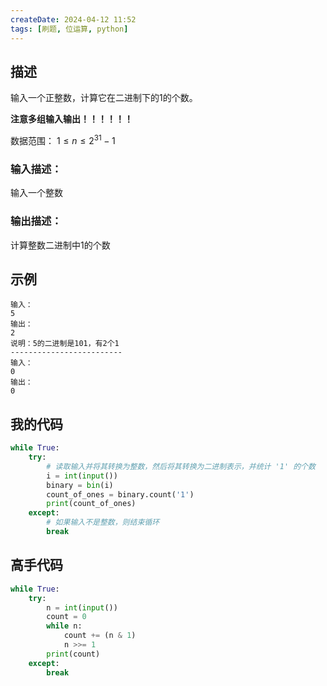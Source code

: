 ```yaml
---
createDate: 2024-04-12 11:52
tags: [刷题, 位运算, python]
---
```

## 描述

输入一个正整数，计算它在二进制下的1的个数。

**注意多组输入输出！！！！！！**  

数据范围： $1≤n≤2^{31}−1$   

### 输入描述：

输入一个整数  

### 输出描述：

计算整数二进制中1的个数

## 示例
```0
输入：
5
输出：
2
说明：5的二进制是101，有2个1
-------------------------
输入：
0
输出：
0
```
## 我的代码
```python
while True:
    try:
        # 读取输入并将其转换为整数，然后将其转换为二进制表示，并统计 '1' 的个数
        i = int(input())
        binary = bin(i)
        count_of_ones = binary.count('1')
        print(count_of_ones)
    except:
        # 如果输入不是整数，则结束循环
        break
```
## 高手代码
```python
while True:
    try:
        n = int(input())
        count = 0
        while n:
            count += (n & 1)
            n >>= 1
        print(count)
    except:
        break
```